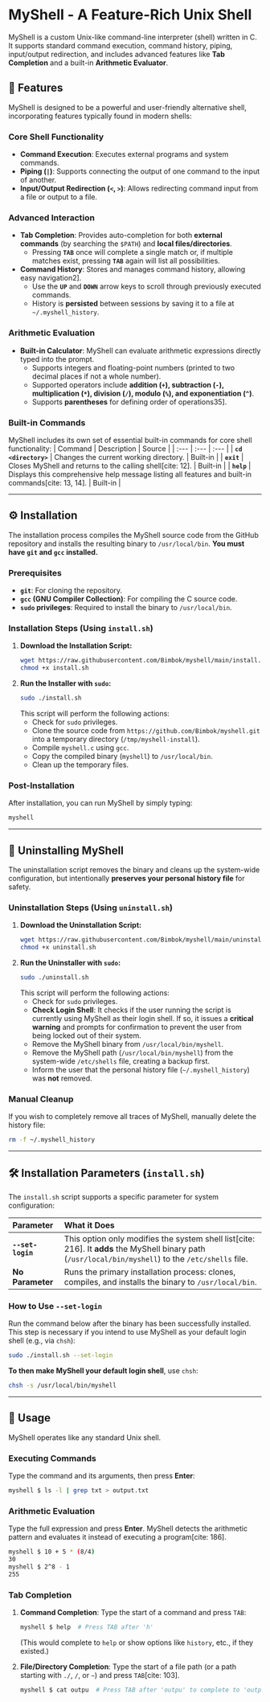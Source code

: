 
# MyShell - A Feature-Rich Unix Shell

MyShell is a custom Unix-like command-line interpreter (shell) written in C. It supports standard command execution, command history, piping, input/output redirection, and includes advanced features like **Tab Completion** and a built-in **Arithmetic Evaluator**.

## 🌟 Features

MyShell is designed to be a powerful and user-friendly alternative shell, incorporating features typically found in modern shells:

### Core Shell Functionality

  * **Command Execution**: Executes external programs and system commands.
  * **Piping (`|`)**: Supports connecting the output of one command to the input of another.
  * **Input/Output Redirection (`<`, `>`)**: Allows redirecting command input from a file or output to a file.

### Advanced Interaction

  * **Tab Completion**: Provides auto-completion for both **external commands** (by searching the `$PATH`) and **local files/directories**.
      * Pressing **`TAB`** once will complete a single match or, if multiple matches exist, pressing **`TAB`** again will list all possibilities.
  * **Command History**: Stores and manages command history, allowing easy navigation2].
      * Use the **`UP`** and **`DOWN`** arrow keys to scroll through previously executed commands.
      * History is **persisted** between sessions by saving it to a file at `~/.myshell_history`.

### Arithmetic Evaluation

  * **Built-in Calculator**: MyShell can evaluate arithmetic expressions directly typed into the prompt.
      * Supports integers and floating-point numbers (printed to two decimal places if not a whole number).
      * Supported operators include **addition (`+`), subtraction (`-`), multiplication (`*`), division (`/`), modulo (`%`), and exponentiation (`^`)**.
      * Supports **parentheses** for defining order of operations35].

### Built-in Commands

MyShell includes its own set of essential built-in commands for core shell functionality:
| Command | Description | Source |
| :--- | :--- | :--- |
| **`cd <directory>`** | Changes the current working directory. | Built-in |
| **`exit`** | Closes MyShell and returns to the calling shell[cite: 12]. | Built-in |
| **`help`** | Displays this comprehensive help message listing all features and built-in commands[cite: 13, 14]. | Built-in |

-----

## ⚙️ Installation

The installation process compiles the MyShell source code from the GitHub repository and installs the resulting binary to `/usr/local/bin`. **You must have `git` and `gcc` installed.**

### Prerequisites

  * **`git`**: For cloning the repository.
  * **`gcc` (GNU Compiler Collection)**: For compiling the C source code.
  * **`sudo` privileges**: Required to install the binary to `/usr/local/bin`.

### Installation Steps (Using `install.sh`)

1.  **Download the Installation Script:**
    ```bash
    wget https://raw.githubusercontent.com/Bimbok/myshell/main/install.sh -O install.sh
    chmod +x install.sh
    ```
2.  **Run the Installer with `sudo`:**
    ```bash
    sudo ./install.sh
    ```
    This script will perform the following actions:
      * Check for `sudo` privileges.
      * Clone the source code from `https://github.com/Bimbok/myshell.git` into a temporary directory (`/tmp/myshell-install`).
      * Compile `myshell.c` using `gcc`.
      * Copy the compiled binary (`myshell`) to `/usr/local/bin`.
      * Clean up the temporary files.

### Post-Installation

After installation, you can run MyShell by simply typing:

```bash
myshell
```

-----

## 🔧 Uninstalling MyShell

The uninstallation script removes the binary and cleans up the system-wide configuration, but intentionally **preserves your personal history file** for safety.

### Uninstallation Steps (Using `uninstall.sh`)

1.  **Download the Uninstallation Script:**
    ```bash
    wget https://raw.githubusercontent.com/Bimbok/myshell/main/uninstall.sh -O uninstall.sh
    chmod +x uninstall.sh
    ```
2.  **Run the Uninstaller with `sudo`:**
    ```bash
    sudo ./uninstall.sh
    ```
    This script will perform the following actions:
      * Check for `sudo` privileges.
      * **Check Login Shell**: It checks if the user running the script is currently using MyShell as their login shell. If so, it issues a **critical warning** and prompts for confirmation to prevent the user from being locked out of their system.
      * Remove the MyShell binary from `/usr/local/bin/myshell`.
      * Remove the MyShell path (`/usr/local/bin/myshell`) from the system-wide `/etc/shells` file, creating a backup first.
      * Inform the user that the personal history file (`~/.myshell_history`) was **not** removed.

### Manual Cleanup

If you wish to completely remove all traces of MyShell, manually delete the history file:

```bash
rm -f ~/.myshell_history
```

-----

## 🛠️ Installation Parameters (`install.sh`)

The `install.sh` script supports a specific parameter for system configuration:

| Parameter | What it Does |
| :--- | :--- |
| **`--set-login`** | This option only modifies the system shell list[cite: 216]. It **adds** the MyShell binary path (`/usr/local/bin/myshell`) to the `/etc/shells` file. |
| **No Parameter** | Runs the primary installation process: clones, compiles, and installs the binary to `/usr/local/bin`. |

### How to Use `--set-login`

Run the command below after the binary has been successfully installed. This step is necessary if you intend to use MyShell as your default login shell (e.g., via `chsh`):

```bash
sudo ./install.sh --set-login
```

**To then make MyShell your default login shell**, use `chsh`:

```bash
chsh -s /usr/local/bin/myshell
```

-----

## 📝 Usage

MyShell operates like any standard Unix shell.

### Executing Commands

Type the command and its arguments, then press **Enter**:

```bash
myshell $ ls -l | grep txt > output.txt
```

### Arithmetic Evaluation

Type the full expression and press **Enter**. MyShell detects the arithmetic pattern and evaluates it instead of executing a program[cite: 186].

```bash
myshell $ 10 + 5 * (8/4)
30
myshell $ 2^8 - 1
255
```

### Tab Completion

1.  **Command Completion**: Type the start of a command and press `TAB`:

    ```bash
    myshell $ help  # Press TAB after 'h'
    ```

    (This would complete to `help` or show options like `history`, etc., if they existed.)

2.  **File/Directory Completion**: Type the start of a file path (or a path starting with `./`, `/`, or `~`) and press `TAB`[cite: 103].

    ```bash
    myshell $ cat outpu  # Press TAB after 'outpu' to complete to 'output.txt'
    ```